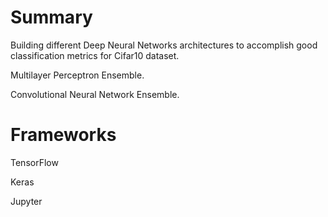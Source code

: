 # Summary

Building different Deep Neural Networks architectures to accomplish good classification metrics for Cifar10 dataset.

Multilayer Perceptron Ensemble.

Convolutional Neural Network Ensemble.

# Frameworks

TensorFlow

Keras

Jupyter
